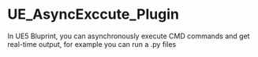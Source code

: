 # UE_AsyncExccute_Plugin
In UE5 Bluprint, you can asynchronously execute CMD commands and get real-time output, for example you can run a .py files
